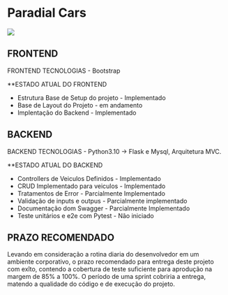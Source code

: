 <h1>Paradial Cars</h1>
<img src="https://i.imgur.com/lijwkW2.png">

<h2>FRONTEND</h2>

FRONTEND TECNOLOGIAS - Bootstrap

**ESTADO ATUAL DO FRONTEND
<ul>
<li>Estrutura Base de Setup do projeto - Implementado</li>
<li>Base de Layout do Projeto - em andamento</li>
<li>Implentação do Backend - Implementado</li>
</ul>

<h2>BACKEND</h2>

BACKEND TECNOLOGIAS - Python3.10 -> Flask e Mysql, Arquitetura MVC.

**ESTADO ATUAL DO BACKEND
<ul>
<li>Controllers de Veiculos Definidos - Implementado</li>
<li>CRUD Implementado para veiculos - Implementado</li>
<li>Tratamentos de Error - Parcialmente Implementado</li>
<li>Validação de inputs e outpus - Parcialmente implementado</li>
<li>Documentação dom Swagger - Parcialmente Implementado</li>
<li>Teste unitários e e2e com Pytest - Não iniciado</li>
</ul>

<h2>PRAZO RECOMENDADO</h2>
Levando em consideração a rotina diaria do desenvolvedor em um ambiente corporativo, o prazo recomendado para entrega deste projeto com exîto, contendo a cobertura de teste suficiente para aprodução na margem de 85% a 100%. O período de uma sprint cobriria a entrega, matendo a qualidade do código e de execução do projeto.
